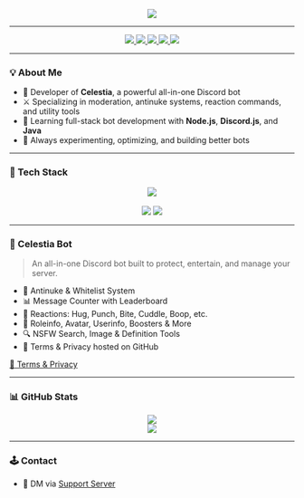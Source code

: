 <p align="center">
  <img src="https://capsule-render.vercel.app/api?type=transparent&color=gradient&text=Zenith%20Sosuke&height=180&fontSize=40&animation=fadeIn&desc=Full-stack%20Discord%20Bot%20Developer&descAlign=center&descAlignY=70&descSize=18" />
</p>



---

<p align="center">
  <a href="https://discord.gg/khdzMEJrAz">
    <img src="https://img.shields.io/badge/Discord%20Bot-Celestia-5865F2?style=for-the-badge&logo=discord&logoColor=white" />
  </a>
  <a href="https://github.com/Zenith-Sosuke">
    <img src="https://img.shields.io/badge/Open%20Source-%E2%9C%94-green?style=for-the-badge&logo=github" />
  </a>
  <a href="https://nodejs.org/">
    <img src="https://img.shields.io/badge/Node.js-Active-339933?style=for-the-badge&logo=nodedotjs&logoColor=white" />
  </a>
  <a href="https://www.java.com/">
    <img src="https://img.shields.io/badge/Java-Learning-ED8B00?style=for-the-badge&logo=java&logoColor=white" />
  </a>
  <a href="https://discord.js.org/">
    <img src="https://img.shields.io/badge/Discord.js-v14-blue?style=for-the-badge&logo=discord&logoColor=white" />
  </a>
</p>

---

### 💡 About Me

- 🔧 Developer of **Celestia**, a powerful all-in-one Discord bot  
- ⚔️ Specializing in moderation, antinuke systems, reaction commands, and utility tools  
- 🌱 Learning full-stack bot development with **Node.js**, **Discord.js**, and **Java**  
- 🧠 Always experimenting, optimizing, and building better bots

---

### 🧰 Tech Stack

<p align="center">
  <img src="https://skillicons.dev/icons?i=js,nodejs,discord,java,github,vscode,mongodb" />
  <br><br>
  <img src="https://img.shields.io/badge/Google%20Cloud-4285F4?style=for-the-badge&logo=googlecloud&logoColor=white" />
  <img src="https://img.shields.io/badge/Canva-00C4CC?style=for-the-badge&logo=canva&logoColor=white" />
</p>



---

### 🌟 Celestia Bot

> An all-in-one Discord bot built to protect, entertain, and manage your server.

- 🚨 Antinuke & Whitelist System  
- 📊 Message Counter with Leaderboard  
- 💬 Reactions: Hug, Punch, Bite, Cuddle, Boop, etc.  
- 🧠 Roleinfo, Avatar, Userinfo, Boosters & More  
- 🔍 NSFW Search, Image & Definition Tools  
- 📂 Terms & Privacy hosted on GitHub  

[🔗 Terms & Privacy](https://github.com/Zenith-Sosuke/Celestia-Terms-Of-Service)


---

### 📊 GitHub Stats

<p align="center">
  <img src="https://github-readme-stats.vercel.app/api?username=Zenith-Sosuke&show_icons=true&theme=transparent&border_radius=15" />
  <br />
  <img src="https://github-readme-streak-stats.herokuapp.com/?user=Zenith-Sosuke&theme=transparent" />
</p>

---

### 🕹️ Contact

- 📩 DM via [Support Server](https://discord.gg/khdzMEJrAz)
